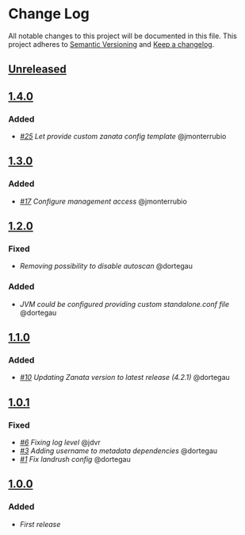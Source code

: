 # Change Log

All notable changes to this project will be documented in this file.
This project adheres to [Semantic Versioning](http://semver.org/) and [Keep a changelog](https://github.com/olivierlacan/keep-a-changelog).

## [Unreleased](https://github.com/idealista/zanata_role/tree/develop)
## [1.4.0](https://github.com/idealista/zanata_role/tree/1.4.0)
### Added
- *[#25](https://github.com/idealista/zanata_role/issues/25) Let provide custom zanata config template* @jmonterrubio

## [1.3.0](https://github.com/idealista/zanata_role/tree/1.3.0)
### Added
- *[#17](https://github.com/idealista/zanata_role/issues/17) Configure management access* @jmonterrubio

## [1.2.0](https://github.com/idealista/zanata_role/tree/1.2.0)
### Fixed
- *Removing possibility to disable autoscan* @dortegau

### Added
- *JVM could be configured providing custom standalone.conf file* @dortegau

## [1.1.0](https://github.com/idealista/zanata_role/tree/1.1.0)

### Added
- *[#10](https://github.com/idealista/zanata_role/issues/10) Updating Zanata version to latest release (4.2.1)* @dortegau

## [1.0.1](https://github.com/idealista/zanata_role/tree/1.0.1)

### Fixed
- *[#6](https://github.com/idealista/zanata_role/issues/6) Fixing log level* @jdvr
- *[#3](https://github.com/idealista/zanata_role/issues/3) Adding username to metadata dependencies* @dortegau
- *[#1](https://github.com/idealista/zanata_role/issues/1) Fix landrush config* @dortegau


## [1.0.0](https://github.com/idealista/zanata_role/tree/1.0.0)

### Added
- *First release*

